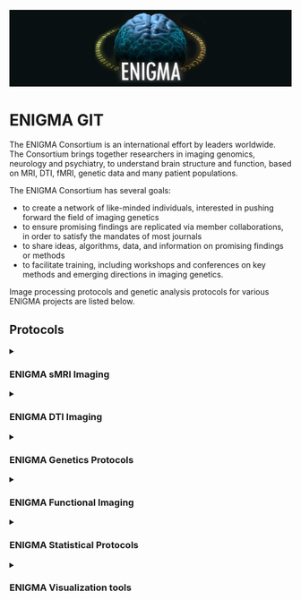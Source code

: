 ![ENIGMA BANNER](https://raw.githubusercontent.com/ENIGMA-git/.github/main/Assets/ENIGMA_BANNER.png "ENIGMA")

# ENIGMA GIT


The ENIGMA Consortium is an international effort by leaders worldwide. The Consortium brings together researchers in imaging genomics, neurology and psychiatry, to understand brain structure and function, based on MRI, DTI, fMRI, genetic data and many patient populations.

The ENIGMA Consortium has several goals:
- to create a network of like-minded individuals, interested in pushing forward the field of imaging genetics
- to ensure promising findings are replicated via member collaborations, in order to satisfy the mandates of most journals
- to share ideas, algorithms, data, and information on promising findings or methods
- to facilitate training, including workshops and conferences on key methods and emerging directions in imaging genetics.

Image processing protocols and genetic analysis protocols for various ENIGMA projects are listed below.

## Protocols

<details>
  <summary><h3>ENIGMA sMRI Imaging</h3></summary>
  
> Detailed structural MRI imaging analysis protocols, including subcortical VOLUME extraction, subcortical SHAPE analysis, cortical thickness and surface area, and sulci measure analysis. 
  
  - [ENIGMA-FreeSurfer-protocol](https://github.com/ENIGMA-git/ENIGMA-FreeSurfer-protocol)
  - <details>
    <summary>Sub-segmentation of amygdalar, hippocampal and thalamic nuclei</summary>

    > Container allowing for sub-segmentation of amygdalar, hippocampal and thalamic nuclei using T1-weighted images. 

      - [docker://cvriend/enigma_subthal](https://hub.docker.com/r/cvriend/enigma_subthal)
    </details>
  - <details>
    <summary>Cerebellar and Spinal Cord Pipelines</summary>

    > Cerebellar and Spinal Cord Pipelines from ENIGMA-Ataxia. 

      - [ENIGMA Cerebellum Volumetrics Pipeline](https://forms.gle/N4rcZYfZhiNrh7ri8)
      - [Brain Voxel Based Morphometry](https://github.com/Harding-Lab/enigma-ataxia/tree/master/BrainVoxelBasedMorphometry)
      - [SpinalCord](https://github.com/Harding-Lab/enigma-ataxia/tree/master/SpinalCord)
    </details>
  - <details>
    <summary><a href="https://drive.google.com/drive/folders/0BwYbl1cTDCImck5DTy15UTMwRXc?usp=sharing">ENIGMA Sulci Protocol</a></summary>

    > This protocol allows you to segment, label, and visually inspect 123 cortical sulci/subject using FreeSurfer, BrainVISA, R and ImageMagick.
    > 
    > Development: [Fabrizio Pizzagalli](mailto:fpizzagalli@gmail.com)
    
    </details>
  - <details>
    <summary>ENIGMA Subcortical Shape</summary>

    > Streamlined tool to perform fine-grained analysis of deep gray matter morphometry using standard brain MRI.
      - [Shape Protocol](https://enigma.ini.usc.edu/ongoing/enigma-shape-analysis/)
    </details>
  - <details>
    <summary>Voxel Based Morphometry</summary>
    
      - <details>
        <summary><a href="https://sites.google.com/view/enigmavbm">ENIGMA VBM Tool </a></summary>
    
        > 	The ENIGMA Voxel Based Morphometry (VBM) tool is a fully automated pipeline that performs DARTEL VBM and a number of QC steps and sensitivity analyses. The tool packages up the group data for easy transfer to the coordinating site that performs the voxel-wise meta-analysis.
        >
        > Development: Matthew Kempton, King’s College London. 
        </details>
      - <details>
        <summary><a href="https://neuro-jena.github.io/enigma-cat12/">ENIGMA Computational Anatomy Toolbox (CAT12)</a></summary>
    
        > 	These protocols use [CAT12](https://neuro-jena.github.io/cat/)  to process voxel- and surface-based morphometry, but also enable region-based measures for volume and surface data. CAT12 includes various QC options and covers the entire analysis workflow, from cross-sectional or longitudinal data processing, to the statistical analysis, and visualization of results.
        >
        > Development: Christian Gaser, Jena University Hospital. 
        </details>
    </details>
</details>
<!--   - [PlaceHolder]()
  - [PlaceHolder]() -->

<details>
  <summary><h3>ENIGMA DTI Imaging</h3></summary>
  
> Detailed diffusion tensor imaging protocols for the ENIGMA DTI based projects.
  
  - [ENIGMA-DTI: Preprocessing Guidelines](https://github.com/ENIGMA-git/ENIGMA-DTI-Preprocessing-Guidelines)
  - [ENIGMA-DTI: TBSS Protocol](https://github.com/ENIGMA-git/ENIGMA-DTI-TBSS-Protocol)
  - [ENIGMA-DTI: eHarmonize](https://github.com/ahzhu/eharmonize)
</details>

<!--
<details>
  <summary><h3>ENIGMA Subcortical Shape</h3></summary>

> Detailed protocols for ENIGMA Shape analyses.
  
  - [PlaceHolder]()
  - [PlaceHolder]()
  - [PlaceHolder]()
</details>
-->


<details>
  <summary><h3>ENIGMA Genetics Protocols</h3></summary>
  
> Genetic analysis protocols for ENIGMA1, ENIGMA2 and ENIGMA-Cortex and DTI.

  - [ENIGMA-GWAS: ICV, Subcortical, Cortical](https://github.com/ENIGMA-git/Genetics)
  - [ENIGMA-GWAS: DTI](https://github.com/ENIGMA-git/ENIGMA_DTI_GWAS)
  - [ENIGMA-CNV](https://github.com/ENIGMA-git/ENIGMA-CNV)
  - [GCLUST Phenotype Extraction Protocol](https://github.com/ENIGMA-git/GCLUST)
</details>

<details>
  <summary><h3>ENIGMA Functional Imaging</h3></summary>

> Detailed functional MRI imaging analysis protocols for the ENIGMA resting state and task based fMRI based projects.
  
- [ENIGMA HALFpipe](https://github.com/HALFpipe)
  - [ENIGMA HALFpipe](https://github.com/halfpipe/halfpipe)
  - [Quality Control manual](https://github.com/HALFpipe/QualityCheck)
</details>

<details>
  <summary><h3>ENIGMA Statistical Protocols</h3></summary>
  
  - <details>
    <summary><a href="https://github.com/ENIGMA-git/coMAPR">coMAPR</a></summary>
    
    >  A database-backed set of routines for linear modelling and meta-analysis of Neuroimaging data.
    </details>
  - <details>
    <summary><a href="https://github.com/ENIGMA-git/ENIGMADiseaseWorkingGroupStats">ENIGMADiseaseWorkingGroupStats</a></summary>
    
    >  The script is intended for the batch processing of multiple linear models, and the results can easily be carried forward to meta-analysis with provided scripts. 
    </details>
  - <details>
    <summary>ComBat for ENIGMA</summary>
    
    >  ComBat is a function that allows for removal of known batch effects. This modified version (written in R) of the function for the ENIGMA Consortium also allows to separate functions for fitting and applying the harmonization, and allows missings and constant rows and minor changes in the arguments of the functions to facilitate their use.
    >
    > Please cite “Increased power by harmonizing structural MRI site differences with the ComBat batch adjustment method in ENIGMA” ([Radua et al., NeuroImage 2020](https://www.sciencedirect.com/science/article/pii/S1053811920304420)).
    >
    > [R package can be downloaded here](https://cran.r-project.org/package=combat.enigma) or installed with the command: `install.packages("combat.enigma")`.
    </details>
  - <details>
    <summary>Estimation of multisite accuracy</summary>
    
    >  The effects of the site may severely bias the accuracy of a multisite machine-learning model, even if the analysts removed them when fitting the model in the ‘training set’ and when applying the model in the ‘test set’. This simple R package estimates the accuracy of a multisite machine-learning model unbiasedly. It currently supports the estimation of sensitivity, specificity, balanced accuracy, the area under the curve, correlation, mean squared error, and hazard ratio for binomial, multinomial, gaussian, and survival (time-to-event) outcomes.
    >
    > Please cite “Biased accuracy in multisite machine-learning studies due to incomplete removal of the effects of the site” ([Solanes et al., Psychiatry Res Neuroimaging 2021](https://www.sciencedirect.com/science/article/abs/pii/S0925492721000652?via%3Dihub)).
    >
    > [R package can be downloaded here](https://cran.r-project.org/package=multisite.accuracy) or installed with the command: `install.packages("multisite.accuracy")`. [Browser-based GUI can be accessed here](https://www.imardgroup.com/multisite.accuracy/) (this option does not require installation or any knowledge about R). 
    </details>
<!--  - [coMAPR](https://github.com/ENIGMA-git/coMAPR)
  - [ENIGMADiseaseWorkingGroupStats](https://github.com/ENIGMA-git/ENIGMADiseaseWorkingGroupStats)
  - [ComBat for ENIGMA](https://enigma.ini.usc.edu/wp-content/uploads/2021/07/combat_for_enigma.R.zip)
  - [Estimation of multisite accuracy]() -->

</details>
<details>
<summary><h3>ENIGMA Visualization tools</h3></summary>

  - <details>
    <summary><a href="http://enigma-toolbox.readthedocs.io">ENIGMA Toolbox </a></summary> 
    
    > A Python/Matlab ecosystem for (i) accessing 100+ ENIGMA datasets, facilitating cross-disorder analysis, (ii) visualizing data on brain surfaces, and (iii) contextualizing findings at the microscale (postmortem cytoarchitecture and gene expression) and macroscale (structural and functional connectomes). The ENIGMA Toolbox equips scientists with tutorials to explore molecular, histological, and network correlates of noninvasive neuroimaging markers of brain disorders. Moreover, the ENIGMA Toolbox bridges the gap between standardized data processing protocols and analytic workflows and facilitates cross-consortia initiatives.<br/><br/>
    > Development and support: Sara Larivière & Boris Bernhardt (MICA Lab – Montreal Neurological Institute).

    </details>
</details>
